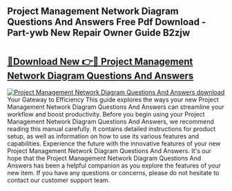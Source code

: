 ## Project Management Network Diagram Questions And Answers Free Pdf Download - Part-ywb New Repair Owner Guide B2zjw

# <h2><a href="http://dfmyva.blite.top/?on=Project+Management+Network+Diagram+Questions+And+Answers">🔗Download New 👉🔴 Project Management Network Diagram Questions And Answers</a></h2>

[![Project Management Network Diagram Questions And Answers download](https://i.imgur.com/lujVjoI.png)](http://dfmyva.blite.top/?on=Project+Management+Network+Diagram+Questions+And+Answers)
Your Gateway to Efficiency This guide explores the ways your new Project Management Network Diagram Questions And Answers can streamline your workflow and boost productivity. Before you begin using your Project Management Network Diagram Questions And Answers, we recommend reading this manual carefully. It contains detailed instructions for product setup, as well as information on how to use its various features and capabilities. Experience the future with the innovative features of your new Project Management Network Diagram Questions And Answers. It's our hope that the Project Management Network Diagram Questions And Answers has been a helpful companion as you explore the features of your new item. If you have any questions or concerns, please do not hesitate to contact our customer support team.
